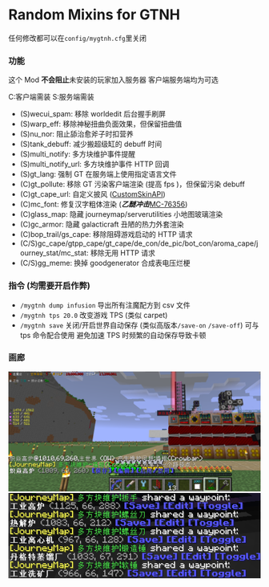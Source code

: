 # Random Mixins for GTNH

任何修改都可以在`config/mygtnh.cfg`里关闭

### 功能

这个 Mod **不会阻止**未安装的玩家加入服务器 客户端服务端均为可选

C:客户端需装 S:服务端需装

- (S)wecui_spam: 移除 worldedit 后台握手刷屏
- (S)warp_eff: 移除神秘扭曲负面效果，但保留扭曲值
- (S)nu_nor: 阻止舔治愈斧子时扣营养
- (S)tank_debuff: 减少搬超级缸的 debuff 时间
- (S)multi_notify: 多方块维护事件提醒
- (S)multi_notify_url: 多方块维护事件 HTTP 回调
- (S)gt_lang: 强制 GT 在服务端上使用指定语言文件
- (C)gt_pollute: 移除 GT 污染客户端渲染 (提高 fps )，但保留污染 debuff
- (C)gt_cape_url:
  自定义披风 ([CustomSkinAPI](https://github.com/xfl03/CustomSkinLoaderAPI/blob/master/CustomSkinAPI/CustomSkinAPI-zh_CN.md))
- (C)mc_font: 修复汉字粗体渲染 (**_乙醚冲击_**[MC-76356](https://bugs-legacy.mojang.com/browse/MC-76356))
- (C)glass_map: 隐藏 journeymap/serverutilities 小地图玻璃渲染
- (C)gc_armor: 隐藏 galacticraft 丑陋的热力外套渲染
- (C)bop_trail/gs_cape: 移除阻碍游戏启动的 HTTP 请求
- (C/S)gc_cape/gtpp_cape/gt_cape/de_con/de_pic/bot_con/aroma_cape/journey_stat/mc_stat: 移除无用 HTTP 请求
- (C/S)gg_meme: 换掉 goodgenerator 合成表电压烂梗

### 指令 (均需要开启作弊)

- `/mygtnh dump infusion` 导出所有注魔配方到 csv 文件
- `/mygtnh tps 20.0` 改变游戏 TPS (类似 carpet)
- `/mygtnh save` 关闭/开启世界自动保存 (类似高版本`/save-on` `/save-off`) 可与 tps 命令配合使用 避免加速 TPS
  时频繁的自动保存导致卡顿

### 画廊

![](docs\3CE846FBF1FC5ED8B47A2A223E5C08B1.png)
![](docs\EA9EE4B7B2664EE596CA59A730951BA1.png)
